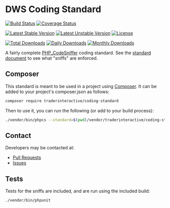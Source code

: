# DWS Coding Standard
[![Build Status](https://travis-ci.org/traderinteractive/dws-coding-standard.svg?branch=master)](https://travis-ci.org/traderinteractive/dws-coding-standard)
[![Coverage Status](https://coveralls.io/repos/github/traderinteractive/dws-coding-standard/badge.svg)](https://coveralls.io/github/traderinteractive/dws-coding-standard)

[![Latest Stable Version](https://poser.pugx.org/traderinteractive/coding-standard/v/stable)](https://packagist.org/packages/traderinteractive/coding-standard)
[![Latest Unstable Version](https://poser.pugx.org/traderinteractive/coding-standard/v/unstable)](https://packagist.org/packages/traderinteractive/coding-standard)
[![License](https://poser.pugx.org/traderinteractive/coding-standard/license)](https://packagist.org/packages/traderinteractive/coding-standard)

[![Total Downloads](https://poser.pugx.org/traderinteractive/coding-standard/downloads)](https://packagist.org/packages/traderinteractive/coding-standard)
[![Daily Downloads](https://poser.pugx.org/traderinteractive/coding-standard/d/daily)](https://packagist.org/packages/traderinteractive/coding-standard)
[![Monthly Downloads](https://poser.pugx.org/traderinteractive/coding-standard/d/monthly)](https://packagist.org/packages/traderinteractive/coding-standard)

A fairly complete [PHP_CodeSniffer](http://www.squizlabs.com/php-codesniffer) coding standard.  See the [standard document](standard.md) to
see what "sniffs" are enforced.

## Composer

This standard is meant to be used in a project using [Composer](http://getcomposer.org).  It can be added to your project's composer.json as follows:

```sh
composer require traderinteractive/coding-standard
```

Then to use it, you can run the following (or add to your build process):

```bash
./vendor/bin/phpcs --standard=$(pwd)/vendor/traderinteractive/coding-standard/DWS YOUR_FILES_AND_DIRECTORIES
```

## Contact

Developers may be contacted at:

 * [Pull Requests](https://github.com/traderinteractive/dws-coding-standard/pulls)
 * [Issues](https://github.com/traderinteractive/dws-coding-standard/issues)

## Tests

Tests for the sniffs are included, and are run using the included build:

```bash
./vendor/bin/phpunit
```
